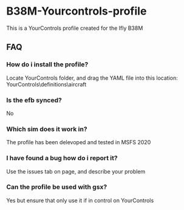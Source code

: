 # B38M-Yourcontrols-profile
This is a YourControls profile created for the Ifly B38M

## FAQ

### **How do i install the profile?**
Locate YourControls folder, and drag the YAML file into this location: YourControls\definitions\aircraft

### **Is the efb synced?**
No

### **Which sim does it work in?**
The profile has been delevoped and tested in MSFS 2020

### **I have found a bug how do i report it?**
Use the issues tab on page, and describe your problem

### **Can the profile be used with gsx?**
Yes but ensure that only use it if in control on YourControls
